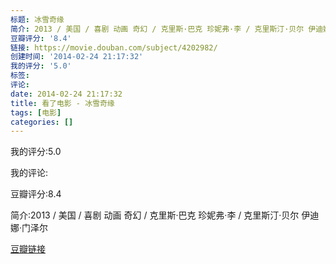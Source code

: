 ```yaml
---
标题: 冰雪奇缘
简介: 2013 / 美国 / 喜剧 动画 奇幻 / 克里斯·巴克 珍妮弗·李 / 克里斯汀·贝尔 伊迪娜·门泽尔
豆瓣评分: '8.4'
链接: https://movie.douban.com/subject/4202982/
创建时间: '2014-02-24 21:17:32'
我的评分: '5.0'
标签:
评论:
date: 2014-02-24 21:17:32
title: 看了电影 - 冰雪奇缘
tags: [电影]
categories: []
---
```


我的评分:5.0

我的评论:

豆瓣评分:8.4

简介:2013 / 美国 / 喜剧 动画 奇幻 / 克里斯·巴克 珍妮弗·李 / 克里斯汀·贝尔 伊迪娜·门泽尔

[豆瓣链接](https://movie.douban.com/subject/4202982/)

